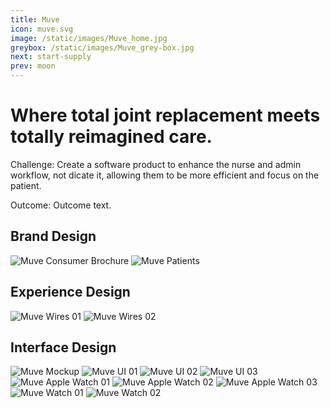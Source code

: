```yaml
---
title: Muve
icon: muve.svg
image: /static/images/Muve_home.jpg
greybox: /static/images/Muve_grey-box.jpg
next: start-supply
prev: moon
---
```


# Where total joint replacement meets totally reimagined care.

Challenge: Create a software product to enhance the nurse and admin workflow, not dicate it, allowing them to be more efficient and focus on the patient.

Outcome: Outcome text.

## Brand Design
![Muve Consumer Brochure](/static/images/Muve_ConsumerBrochure.jpg)
![Muve Patients](/static/images/Muve_Patients.jpg)

## Experience Design
![Muve Wires 01](/static/images/Muve_wires_01.jpg)
![Muve Wires 02](/static/images/Muve_wires_02.jpg)

## Interface Design
![Muve Mockup](/static/images/Muve_Mockup.jpg)
![Muve UI 01](/static/images/Muve_UI_01.jpg)
![Muve UI 02](/static/images/Muve_UI_02.jpg)
![Muve UI 03](/static/images/Muve_UI_03.jpg)
![Muve Apple Watch 01](/static/images/Muve_Apple_Watch_01.jpg)
![Muve Apple Watch 02](/static/images/Muve_Apple_Watch_02.jpg)
![Muve Apple Watch 03](/static/images/Muve_Apple_Watch_Screens.jpg)
![Muve Watch 01](/static/images/Muve_Watch_01.jpg)
![Muve Watch 02](/static/images/Muve_Watch_02.jpg)
